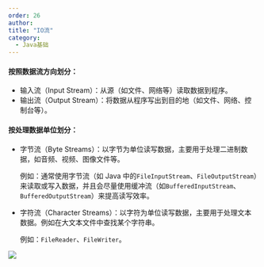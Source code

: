 ```yaml
---
order: 26
author: 
title: "IO流"
category:
  - Java基础
---
```


#### 按照数据流方向划分：

- 输入流（Input Stream）：从源（如文件、网络等）读取数据到程序。
- 输出流（Output Stream）：将数据从程序写出到目的地（如文件、网络、控制台等）。

#### 按处理数据单位划分：

- 字节流（Byte Streams）：以字节为单位读写数据，主要用于处理二进制数据，如音频、视频、图像文件等。

  例如：通常使用字节流（如 Java 中的`FileInputStream`、`FileOutputStream`）来读取或写入数据，并且会尽量使用缓冲流（如`BufferedInputStream`、`BufferedOutputStream`）来提高读写效率。

- 字符流（Character Streams）：以字符为单位读写数据，主要用于处理文本数据。例如在大文本文件中查找某个字符串。

  例如：`FileReader`、`FileWriter`。

![](https://qtp-1324720525.cos.ap-shanghai.myqcloud.com/blog/shangtou-01.png)